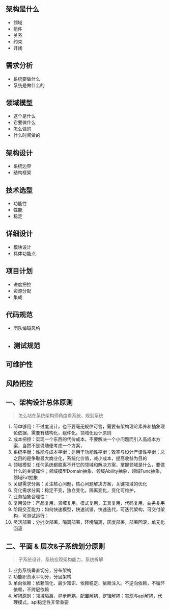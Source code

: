 ## 架构是什么

* 领域
* 组件
* 关系
* 约束
* 开闭

## 需求分析

* 系统要做什么
* 系统是做什么的

## 领域模型

* 这个是什么
* 它要做什么
* 怎么做的
* 什么时间做的

## 架构设计

* 系统边界
* 结构框架

## 技术选型

* 功能性
* 性能
* 稳定

## 详细设计

* 模块设计
* 具体功能点

## 项目计划

* 进度把控
* 资源分配
* 集成

## 代码规范

* 团队编码风格
* ## 测试规范

## 可维护性

## 风险把控

## 一、架构设计总体原则

> 怎么站在系统架构师角度看系统，规划系统

1. 简单够用：不过度设计，也不要毫无规律可言，需要有架构理论素养和抽象理论依据，需要有结构化，组件化，领域化设计原则
2. 成本把控：实现一个东西的代价成本，不要解决一个小问题而引入高成本方案，当然不是说随便考虑一个方案，
3. 系统平衡：性能与成本平衡；适用于功能性平衡；效率与设计严谨性平衡；总之目的是争取最大商业化，系统化价值，减小成本，提高收益为目的
4. 领域模型：任何系统都脱离不开它的领域和解决方案，掌握领域是什么，要做什么的关键属性；领域模型Domain抽象、领域Ability抽象，领域Func抽象，领域Ext抽象
5. 关键需求分离：关注核心问题，核心问题解决方案，关键领域的优化
6. 变化需求分离：稳定不变，独立变化，隔离变化，变化可维护，
7. 业务抽象合理性：
8. 复用设计：产品复用，领域复用，模式复用，工具复用，代码复用，~~业务复用~~
9. 阶段交互能力：如何快速模型，快速试错，快速迭代，可迭代架构，可交付架构，可测试运行；
10. 灵活部署：分批次部署，隔离部署，环境隔离，灰度部署，部署回滚，单元化回滚

## 二、平面 & 层次&子系统划分原则

> 子系统设计，系统宏观架构能力，系统拆解

1. 业务系统垂直切分，分布架构
2. 功能职责水平切分，分层架构
3. 单向依赖：依赖简化、最少知识、依赖稳定、依赖注入。不逆向依赖，不循环依赖，不跨层依赖
4. 解耦原则：领域隔离，异步解耦，配置解耦，逻辑解耦；实现与api解耦，代理模式，api稳定性非常重要



